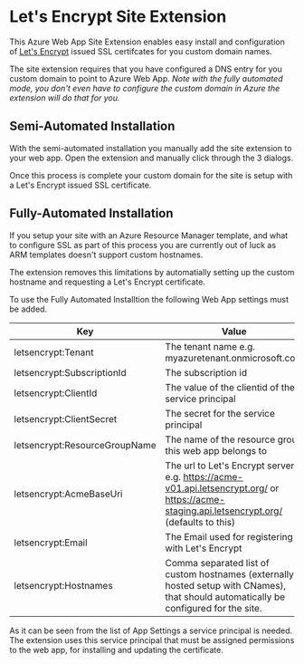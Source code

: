 # Let's Encrypt Site Extension
This Azure Web App Site Extension enables easy install and configuration of [Let's Encrypt](https://letsencrypt.org/) issued SSL certifcates for you custom domain names. 

The site extension requires that you have configured a DNS entry for you custom domain to point to Azure Web App. 
*Note with the fully automated mode, you don't even have to configure the custom domain in Azure the extension will do that for you.*

## Semi-Automated Installation
With the semi-automated installation you manually add the site extension to your web app. Open the extension and manually click through the 3 dialogs. 

Once this process is complete your custom domain for the site is setup with a Let's Encrypt issued SSL certificate. 

## Fully-Automated Installation
If you setup your site with an Azure Resource Manager template, and what to configure SSL as part of this process you are currently out of luck as ARM templates doesn't support custom hostnames. 

The extension removes this limitations by automatially setting up the custom hostname and requesting a Let's Encrypt certificate.

To use the Fully Automated Installtion the following Web App settings must be added. 

| Key |	Value
|-----| ----
| letsencrypt:Tenant |	The tenant name e.g. myazuretenant.onmicrosoft.com
| letsencrypt:SubscriptionId |	The subscription id
| letsencrypt:ClientId	| The value of the clientid of the service principal
| letsencrypt:ClientSecret	| The secret for the service principal
| letsencrypt:ResourceGroupName |	The name of the resource group this web app belongs to
| letsencrypt:AcmeBaseUri |	The url to Let's Encrypt servers e.g. https://acme-v01.api.letsencrypt.org/ or https://acme-staging.api.letsencrypt.org/ (defaults to this)
| letsencrypt:Email	| The Email used for registering with Let's Encrypt
| letsencrypt:Hostnames |	Comma separated list of custom hostnames (externally hosted setup with CNames), that should automatically be configured for the site.

As it can be seen from the list of App Settings a service principal is needed. The extension uses this service principal that must be assigned permissions to the web app, for installing and updating the certificate. 
